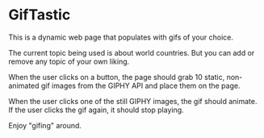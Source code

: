 # GifTastic

This is a dynamic web page that populates with gifs of your choice.

The current topic being used is about world countries. But you can add or remove any topic of your own liking.

When the user clicks on a button, the page should grab 10 static, non-animated gif images from the GIPHY API and place them on the page.

When the user clicks one of the still GIPHY images, the gif should animate. If the user clicks the gif again, it should stop playing.

Enjoy "gifing" around. 
